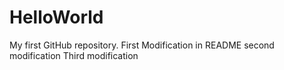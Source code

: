 # HelloWorld
My first GitHub repository.
First Modification in README
second modification
Third modification
